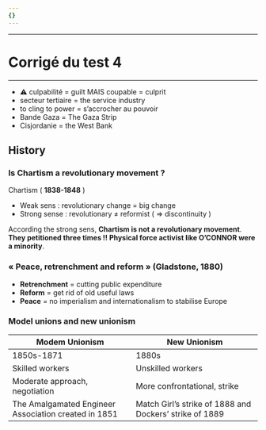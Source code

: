 ```yaml
---
{}
---
```

***
# Corrigé du test 4 
***
- ⚠ culpabilité = guilt MAIS coupable = culprit 
- secteur tertiaire = the service industry 
- to cling to power = s’accrocher au pouvoir 
- Bande Gaza = The Gaza Strip 
- Cisjordanie = the West Bank 

## History 

### Is Chartism a revolutionary movement ?  

Chartism ( **1838-1848** )

- Weak sens : revolutionary change = big change 
- Strong sense : revolutionary ≠ reformist ( ⇒ discontinuity )

According the strong sens, **Chartism is not a revolutionary movement**. **They petitioned three times !! Physical force activist like O’CONNOR were a minority**. 

### « Peace, retrenchment and reform » (Gladstone, 1880) 

- **Retrenchment** = cutting public expenditure 
- **Reform** = get rid of old useful laws 
- **Peace** = no imperialism and internationalism to stabilise Europe 

### Model unions and new unionism 

| Modem Unionism                 | New Unionism                                                                                      |
| ------------------------------ | ------------------------------------------------------------------------------------------------- |
| 1850s-1871                     | 1880s                                                                                             |
| Skilled workers                | Unskilled workers                                                                                 |
| Moderate approach, negotiation | More confrontational, strike  |
| The Amalgamated Engineer Association created in 1851                               |     Match Girl’s strike of 1888 and Dockers’ strike of 1889                                                                                              |

